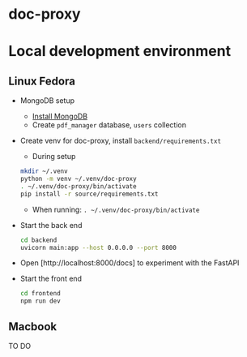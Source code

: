 # doc-proxy

# Local development environment

## Linux Fedora
* MongoDB setup
  * [Install MongoDB](https://medium.com/@nkav2447/how-to-download-and-install-mongodb-on-fedora-40-2db148a7c2f0)
  * Create `pdf_manager` database, `users` collection
* Create venv for doc-proxy, install `backend/requirements.txt`
  * During setup
  ```bash
  mkdir ~/.venv
  python -m venv ~/.venv/doc-proxy
  . ~/.venv/doc-proxy/bin/activate
  pip install -r source/requirements.txt
  ```
  * When running: `. ~/.venv/doc-proxy/bin/activate`

* Start the back end
  ```bash
  cd backend
  uvicorn main:app --host 0.0.0.0 --port 8000
  ```
* Open [http://localhost:8000/docs] to experiment with the FastAPI
* Start the front end
  ```bash
  cd frontend
  npm run dev
  ```

## Macbook
TO DO